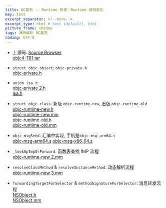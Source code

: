 ```yaml
---
title: OC基石 -- Runtime 附录：Runtime 源码索引       
key: test
excerpt_separator: <!--more-->
excerpt_type: html # text (default), html
picture_frame: shadow
tags: 源码解析 OC基石
coding: UTF-8
---  
```

* 上源码: [Source Browser](https://opensource.apple.com/tarballs/objc4/)  
<a href='/assets/images/源码解析/runtime/objc4-781.tar'>objc4-781.tar</a>    
  
* `struct objc_object`: `objc-private.h`  
<a href='/assets/images/源码解析/runtime/objc-private.h'>objc-private.h</a>    
  
* `union isa_t`:  
<a href='/assets/images/源码解析/runtime/objc-private%202.h'>objc-private 2.h</a>  
<a href='/assets/images/源码解析/runtime/isa.h'>isa.h</a>    
  
* `struct objc_class`: 新版 `objc-runtime-new`, 旧版 `objc-runtime-old`  
<a href='/assets/images/源码解析/runtime/objc-runtime-new.h'>objc-runtime-new.h</a>  
<a href='/assets/images/源码解析/runtime/objc-runtime-new.mm'>objc-runtime-new.mm</a>  
<a href='/assets/images/源码解析/runtime/objc-runtime-old.h'>objc-runtime-old.h</a>  
<a href='/assets/images/源码解析/runtime/objc-runtime-old.mm'>objc-runtime-old.mm</a>    
  
* `objc_msgSend`: 汇编中实现, 手机是`objc-msg-arm64.s`  
<a href='/assets/images/源码解析/runtime/objc-msg-arm64.s'>objc-msg-arm64.s</a> 
 <a href='/assets/images/源码解析/runtime/objc-msg-x86_64.s'>objc-msg-x86_64.s</a>    
  
* `_lookUpImpOrForward`: 函数表查找 IMP 流程  
<a href='/assets/images/源码解析/runtime/objc-runtime-new%202.mm'>objc-runtime-new 2.mm</a>    
  
* `resolveClassMethod` & `resolveInstanceMethod`: 动态解析流程  
<a href='/assets/images/源码解析/runtime/objc-runtime-new%203.mm'>objc-runtime-new 3.mm</a>    
  
* `forwardingTargetForSelector` & `methodSignatureForSelector`: 消息转发流程  
<a href='/assets/images/源码解析/runtime/NSObject.h'>NSObject.h</a>  
<a href='/assets/images/源码解析/runtime/NSObject.mm'>NSObject.mm</a>    